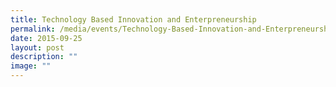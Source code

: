 ```yaml
---
title: Technology Based Innovation and Enterpreneurship
permalink: /media/events/Technology-Based-Innovation-and-Enterpreneurship/
date: 2015-09-25
layout: post
description: ""
image: ""
---
```

